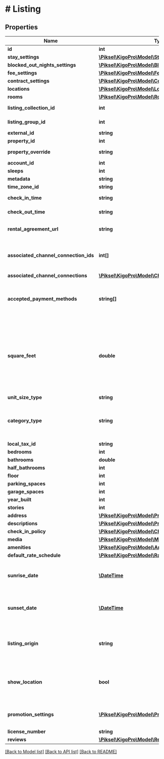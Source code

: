 # # Listing

## Properties

Name | Type | Description | Notes
------------ | ------------- | ------------- | -------------
**id** | **int** | Listing ID | [optional]
**stay_settings** | [**\Piksel\KigoPro\Model\StaySettings**](StaySettings.md) |  | [optional]
**blocked_out_nights_settings** | [**\Piksel\KigoPro\Model\BlockedOutNightsSettings**](BlockedOutNightsSettings.md) |  | [optional]
**fee_settings** | [**\Piksel\KigoPro\Model\FeeSettings**](FeeSettings.md) |  | [optional]
**contract_settings** | [**\Piksel\KigoPro\Model\ContractSettings**](ContractSettings.md) |  | [optional]
**locations** | [**\Piksel\KigoPro\Model\Location[]**](Location.md) | Locations | [optional]
**rooms** | [**\Piksel\KigoPro\Model\RoomList**](RoomList.md) |  | [optional]
**listing_collection_id** | **int** | Listing Collection ID | [optional]
**listing_group_id** | **int** | Listing Group ID | [optional]
**external_id** | **string** | External ID | [optional]
**property_id** | **int** | Property ID | [optional]
**property_override** | **string** | Property Override | [optional]
**account_id** | **int** | AccountID | [optional]
**sleeps** | **int** | Sleeps | [optional]
**metadata** | **string** | Metadata | [optional]
**time_zone_id** | **string** | Time Zone ID | [optional]
**check_in_time** | **string** | Check-in time | [optional]
**check_out_time** | **string** | Check-out time | [optional]
**rental_agreement_url** | **string** | Rental agreement URL | [optional]
**associated_channel_connection_ids** | **int[]** | Channel Connection IDs associated to the Listing | [optional]
**associated_channel_connections** | [**\Piksel\KigoPro\Model\ChannelConnectionListing[]**](ChannelConnectionListing.md) |  | [optional]
**accepted_payment_methods** | **string[]** | Credit card brands which the PMC accepts for booking payment | [optional]
**square_feet** | **double** | Unit size in square feet (it is the responsibility of the consumer to convert it  if for example they wanted to display square meters. | [optional]
**unit_size_type** | **string** |  | [optional]
**category_type** | **string** | Category type of the property (e.g. Condo, House, Townhouse) | [optional]
**local_tax_id** | **string** |  | [optional]
**bedrooms** | **int** |  | [optional]
**bathrooms** | **double** |  | [optional]
**half_bathrooms** | **int** |  | [optional]
**floor** | **int** |  | [optional]
**parking_spaces** | **int** |  | [optional]
**garage_spaces** | **int** |  | [optional]
**year_built** | **int** |  | [optional]
**stories** | **int** |  | [optional]
**address** | [**\Piksel\KigoPro\Model\PropertyAddress**](PropertyAddress.md) |  | [optional]
**descriptions** | [**\Piksel\KigoPro\Model\PropertyDescription[]**](PropertyDescription.md) |  | [optional]
**check_in_policy** | [**\Piksel\KigoPro\Model\CheckInPolicy**](CheckInPolicy.md) |  | [optional]
**media** | [**\Piksel\KigoPro\Model\Media[]**](Media.md) |  | [optional]
**amenities** | [**\Piksel\KigoPro\Model\Amenity[]**](Amenity.md) |  | [optional]
**default_rate_schedule** | [**\Piksel\KigoPro\Model\RateSchedule**](RateSchedule.md) |  | [optional]
**sunrise_date** | [**\DateTime**](\DateTime.md) | The date when the listing can start being occupied | [optional]
**sunset_date** | [**\DateTime**](\DateTime.md) | The date when the listing must end being occupied | [optional]
**listing_origin** | **string** | Tells from where the Listing will be created and managed | [optional]
**show_location** | **bool** | Defines if the exact location of listings should be visible | [optional]
**promotion_settings** | [**\Piksel\KigoPro\Model\PromotionSetting[]**](PromotionSetting.md) | All promotions the listing is associated to | [optional]
**license_number** | **string** |  | [optional]
**reviews** | [**\Piksel\KigoPro\Model\Review[]**](Review.md) |  | [optional]

[[Back to Model list]](../../README.md#models) [[Back to API list]](../../README.md#endpoints) [[Back to README]](../../README.md)
